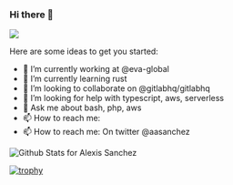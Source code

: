 ### Hi there 👋
![](https://komarev.com/ghpvc/?username=aasanchez&style=flat-square)

Here are some ideas to get you started:

- 🔭 I’m currently working at @eva-global
- 🌱 I’m currently learning rust
- 👯 I’m looking to collaborate on @gitlabhq/gitlabhq
- 🤔 I’m looking for help with typescript, aws, serverless
- 💬 Ask me about bash, php, aws
- 📫 How to reach me: 
- 📫 How to reach me: On twitter @aasanchez

![Github Stats for Alexis Sanchez](https://github-readme-stats.vercel.app/api?username=aasanchez&show_icons=true&hide_border=true&count_private=true)

[![trophy](https://github-profile-trophy.vercel.app/?username=aasanchez&column=5&margin-w=24&margin-h=24&no-frame=true&theme=chalk)](https://github.com/ryo-ma/github-profile-trophy)
